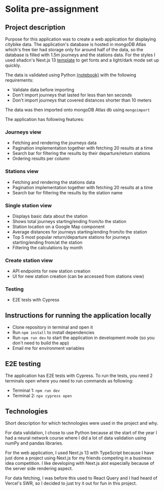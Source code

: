 # Solita pre-assignment

## Project description

Purpose for this application was to create a web application for displaying citybike data. The application's database is hosted in mongoDB Atlas which's free tier had storage only for around half of the data, so the database is filled with 1.5m journeys and the stations data. For the styles I used shadcn's Next.js 13 [template](https://github.com/shadcn/next-template) to get fonts and a light/dark mode set up quickly.

The data is validated using Python [(notebook)](https://colab.research.google.com/drive/1W69s5jaew1L7bPouCLr2QHLOqxofv6P7#scrollTo=vaagiWcFLFcr) with the following requirements:

- Validate data before importing
- Don't import journeys that lasted for less than ten seconds
- Don't import journeys that covered distances shorter than 10 meters

The data was then imported onto mongoDB Atlas db using `mongoimport`

The application has following features:

### Journeys view

- Fetching and rendering the journeys data
- Pagination implementation together with fetching 20 results at a time
- Search bar for filtering the results by their departure/return stations
- Ordering results per column

### Stations view

- Fetching and rendering the stations data
- Pagination implementation together with fetching 20 results at a time
- Search bar for filtering the results by the station name

### Single station view

- Displays basic data about the station
- Shows total journeys starting/ending from/to the station
- Station location on a Google Map component
- Average distances for journeys starting/ending from/to the station
- Top 5 most popular return/departure stations for journeys starting/ending from/at the station
- Filtering the calculations by month

### Create station view

- API endpoints for new station creation
- UI for new station creation (can be accessed from stations view)

### Testing

- E2E tests with Cypress

## Instructions for running the application locally

- Clone repository in terminal and open it
- Run `npm install` to install dependencies
- Run `npm run dev` to start the application in development mode (so you don't need to build the app)
- Email me for environment variables

## E2E testing

The application has E2E tests with Cypress. To run the tests, you need 2 terminals open where you need to run commands as following:

- Terminal 1: `npm run dev`
- Terminal 2: `npx cypress open`

## Technologies

Short description for which technologies were used in the project and why.

For data validation, I chose to use Python because at the start of the year I had a neural network course where I did a lot of data validation using numPy and pandas libraries.

For the web application, I used Next.js 13 with TypeScript because I have just done a project using Next.js for my friends competing in a business idea competition. I like developing with Next.js alot especially because of the server side rendering aspect.

For data fetching, I was before this used to React Query and I had heard of Vercel's SWR, so I decided to just try it out for fun in this project.
